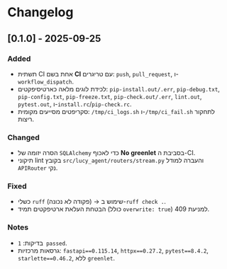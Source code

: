 # Changelog

## [0.1.0] - 2025-09-25
### Added
- תשתית CI אחת בשם **CI** עם טריגרים: `push`, `pull_request`, ו-`workflow_dispatch`.
- לכידת לוגים מלאה כארטיסיפקטים: `pip-install.out/.err`, `pip-debug.txt`, `pip-config.txt`, `pip-freeze.txt`, `pip-check.out/.err`, `lint.out`, `pytest.out`, ו-`install.rc`/`pip-check.rc`.
- סקריפטים מסייעים מקומית: `/tmp/ci_logs.sh` ו-`/tmp/ci_fail.sh` לתחקור ריצות.

### Changed
- הסרה יזומה של `SQLAlchemy` כדי לאכוף **No greenlet** בסביבת ה-CI.
- תיקוני lint בקובץ `src/lucy_agent/routers/stream.py` והעברה למודל `APIRouter` נקי.

### Fixed
- כשלי `ruff` (פקודה לא נכונה) → שימוש ב-`ruff check .`.
- הבטחת העלאת ארטיפקטים תמיד (כולל `overwrite: true`) למניעת 409.

### Notes
- בדיקות: `1 passed`.
- גרסאות מרכזיות: `fastapi==0.115.14`, `httpx==0.27.2`, `pytest==8.4.2`, `starlette==0.46.2`, ללא `greenlet`.
